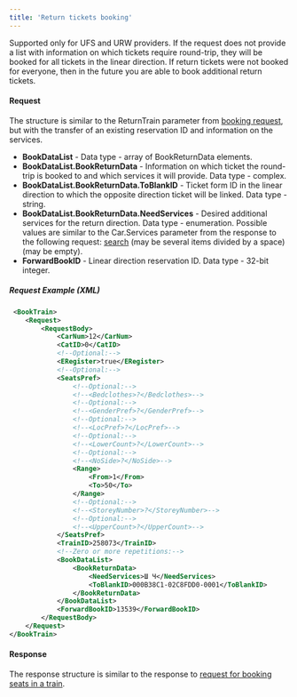 ```yaml
---
title: 'Return tickets booking'
---
```


Supported only for UFS and URW providers.
If the request does not provide a list with information on which tickets require round-trip, they will be booked for all tickets in the linear direction.
If return tickets were not booked for everyone, then in the future you are able to book additional return tickets. 

#### Request

The structure is similar to the ReturnTrain parameter from [booking request](/trains/trains_stages/booktrain), but with the transfer of an existing reservation ID and information on the services.

-   **BookDataList** - Data type - array of BookReturnData elements.
-   **BookDataList.BookReturnData** - Information on which ticket the round-trip is booked to and which services it will provide. Data type - complex. 
-   **BookDataList.BookReturnData.ToBlankID** - Ticket form ID in the linear direction to which the opposite direction ticket will be linked. Data type - string.
-   **BookDataList.BookReturnData.NeedServices** - Desired additional services for the return direction. Data type - enumeration. Possible values are similar to the Car.Services parameter from the response to the following request: [search](/trains/trains_stages/searchtrains) (may be several items divided by a space) (may be empty).
-   **ForwardBookID** - Linear direction reservation ID. Data type - 32-bit integer.

##### Request Example (XML)
```xml
 <BookTrain>
    <Request>
        <RequestBody>
            <CarNum>12</CarNum>
            <CatID>0</CatID>
            <!--Optional:-->
            <ERegister>true</ERegister>
            <!--Optional:-->
            <SeatsPref>
                <!--Optional:-->
                <!--<Bedclothes>?</Bedclothes>-->
                <!--Optional:-->
                <!--<GenderPref>?</GenderPref>-->
                <!--Optional:-->
                <!--<LocPref>?</LocPref>-->
                <!--Optional:-->
                <!--<LowerCount>?</LowerCount>-->
                <!--Optional:-->
                <!--<NoSide>?</NoSide>-->
                <Range>
                    <From>1</From>
                    <To>50</To>
                </Range>
                <!--Optional:-->
                <!--<StoreyNumber>?</StoreyNumber>-->
                <!--Optional:-->
                <!--<UpperCount>?</UpperCount>-->
            </SeatsPref>
            <TrainID>258073</TrainID>
            <!--Zero or more repetitions:-->
            <BookDataList>
                <BookReturnData>
                    <NeedServices>Ш Ч</NeedServices>
                    <ToBlankID>000B38C1-02C8FDD0-0001</ToBlankID>
                </BookReturnData>
            </BookDataList>
            <ForwardBookID>13539</ForwardBookID>
        </RequestBody>
    </Request>
</BookTrain>
```

#### Response

The response structure is similar to the response to [request for booking seats in a train](/trains/trains_stages/booktrain).